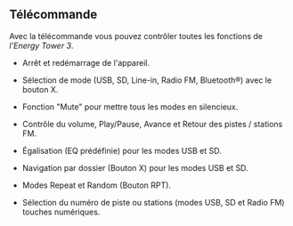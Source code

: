 ## Télécommande 

Avec la télécommande vous pouvez contrôler toutes les fonctions de *l’Energy Tower 3*. 

* Arrêt et redémarrage de l'appareil. 

* Sélection de mode (USB, SD, Line-in, Radio FM, Bluetooth®) avec le bouton X.

* Fonction "Mute" pour mettre tous les modes en silencieux.

* Contrôle du volume, Play/Pause, Avance et Retour des pistes / stations FM. 

* Égalisation (EQ prédéfinie) pour les modes USB et SD. 

* Navigation par dossier (Bouton X) pour les modes USB et SD. 

* Modes Repeat et Random (Bouton RPT). 

* Sélection du numéro de piste ou stations (modes USB, SD et Radio FM) touches numériques.
